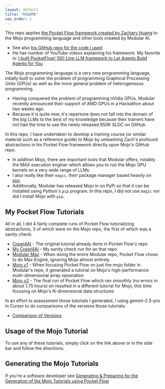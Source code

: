 ```yaml
---
layout: default
title: "README"
nav_order: 1
---
```


This repo applies [the Pocket Flow framework created by Zachary Huang](https://the-pocket.github.io/PocketFlow/) to the Mojo programming language and other tools created by Modular AI.
- See also [his GitHub repo for the code I used](https://github.com/the-pocket/PocketFlow)
- He has number of YouTube videos explaining his framework. My favorite is: [I built PocketFlow! 100-Line LLM framework to Let Agents Build Agents for You](https://www.youtube.com/watch?v=0Pv5HVoVBYE&list=PLE7QL88ze7c4GUz3lxpsYHyuYG9NFya0K&index=3) 

The Mojo programming language is a very new programming language, intially built to solve the problem of programming Graphical Processing Units (GPUs) as well as the more general problem of heterogeneous programming.
- Having conquered the problem of programming nVidia GPUs, Modular recently announced their support of AMD GPUs in a Hackathon about two weeks ago.
- Because it is quite new, it's repertoire does not fall into the domain of the big LLMs to the best of my knowledge because their trainers have not had the time to use the newly released 650K SLOC on GitHub.

In this repo, I have undertaken to develop a training course (or similar material such as a reference guide) to Mojo by unleashing Zach's profound abstractions in his Pocket Flow framework directly upon Mojo's GitHub repo.
- In addition Mojo, there are important tools that Modular offers, notably the MAX execution enginer which allows you to run the Mojo GPU kernels on a very wide range of LLMs.
- I also really like their `magic`, their package manager based heavily on [pixi](https://pixi.sh/latest/).
- Additionally, Modular has released Mojo in on PyPi so that it can be installed using Python's `pip` program.
In this repo, I did not use `magic` nor did I install Mojo with `pip`.

## My Pocket Flow Tutorials

All in all, I did 4 fairly complete runs of Pocket Flow tutorializing abstractions, 3 of which were on the Mojo repo, the first of which was a sanity check:

- [Crawl4AI](./Crawl4AI/) - The original tutorial already done in Pocket Flow's repo
- [My Crawl4AI](./my-crawl4ai/) - My sanity check run for an that repo
- [Modular Max](./modular_max/) - When doing the entire Modular repo, Pocket Flow chose to do Max Engine, ignoring Mojo almost entirely.
- [Mojo v1](./mojo-v1/) - When focusing Pocket Flow on just the mojo folder in Modular's repo, it generated a tutorial on Mojo's high-performance multi-dimensional array opoeration
- [Mojo v2](./mojo-v2/) - The final run of Pocket Flow which ran smoothly (no errors in about 1.75 hours) on resulted in a different tutorial for Mojo, this time focusing on Mojo's N-dimensional data structures

In an effort to assessment those tutorials I generated, I using gemini-2.5-pro in Cursor to do comparisons of the versions those tutorials:
- [Comparison of Versions](./comparisons/)

## Usage of the Mojo Tutorial

To use any of these tutorials, simply click on the link above or in the side bar and follow the directions.

## Generating the Mojo Tutorials

If you're a software developer see [Generating & Preparing for the Generation of the Mojo Tutorials using Pocket Flow](./generating/index.md)






